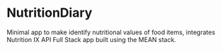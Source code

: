 # NutritionDiary

Minimal app to make identify nutritional values of food items, integrates Nutrition IX API
Full Stack app built using the MEAN stack.
